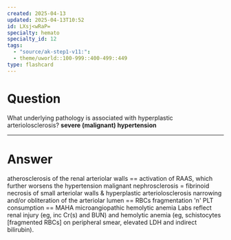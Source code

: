 ```yaml
---
created: 2025-04-13
updated: 2025-04-13T10:52
id: LXsj<wRaP=
specialty: hemato
specialty_id: 12
tags:
  - "source/ak-step1-v11:": 
  - theme/uworld::100-999::400-499::449
type: flashcard
---
```


# Question
What underlying pathology is associated with hyperplastic arteriolosclerosis?    **severe (malignant) hypertension**

---

# Answer
atherosclerosis of the renal arteriolar walls == activation of RAAS, which further worsens the hypertension  malignant nephrosclerosis = fibrinoid necrosis of small arteriolar walls & hyperplastic arteriolosclerosis  narrowing and/or obliteration of the arteriolar lumen == RBCs fragmentation 'n' PLT consumption == MAHA microangiopathic hemolytic anemia  Labs reflect renal injury (eg, inc Cr(s) and BUN) and hemolytic anemia (eg, schistocytes [fragmented RBCs] on peripheral smear, elevated LDH and indirect bilirubin).
